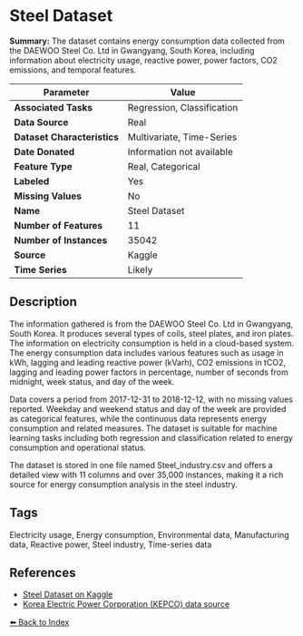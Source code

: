 # Steel Dataset

**Summary:** The dataset contains energy consumption data collected from the DAEWOO Steel Co. Ltd in Gwangyang, South Korea, including information about electricity usage, reactive power, power factors, CO2 emissions, and temporal features.

| Parameter | Value |
| --- | --- |
| **Associated Tasks** | Regression, Classification |
| **Data Source** | Real |
| **Dataset Characteristics** | Multivariate, Time-Series |
| **Date Donated** | Information not available |
| **Feature Type** | Real, Categorical |
| **Labeled** | Yes |
| **Missing Values** | No |
| **Name** | Steel Dataset |
| **Number of Features** | 11 |
| **Number of Instances** | 35042 |
| **Source** | Kaggle |
| **Time Series** | Likely |

## Description

The information gathered is from the DAEWOO Steel Co. Ltd in Gwangyang, South Korea. It produces several types of coils, steel plates, and iron plates. The information on electricity consumption is held in a cloud-based system. The energy consumption data includes various features such as usage in kWh, lagging and leading reactive power (kVarh), CO2 emissions in tCO2, lagging and leading power factors in percentage, number of seconds from midnight, week status, and day of the week.

Data covers a period from 2017-12-31 to 2018-12-12, with no missing values reported. Weekday and weekend status and day of the week are provided as categorical features, while the continuous data represents energy consumption and related measures. The dataset is suitable for machine learning tasks including both regression and classification related to energy consumption and operational status.

The dataset is stored in one file named Steel_industry.csv and offers a detailed view with 11 columns and over 35,000 instances, making it a rich source for energy consumption analysis in the steel industry.

## Tags

Electricity usage, Energy consumption, Environmental data, Manufacturing data, Reactive power, Steel industry, Time-series data

## References

- [Steel Dataset on Kaggle](https://www.kaggle.com/datasets/nimapourmoradi/steel-dataset)
- [Korea Electric Power Corporation (KEPCO) data source](http://pccs.kepco.go.kr)

[⬅️ Back to Index](../README.md)
